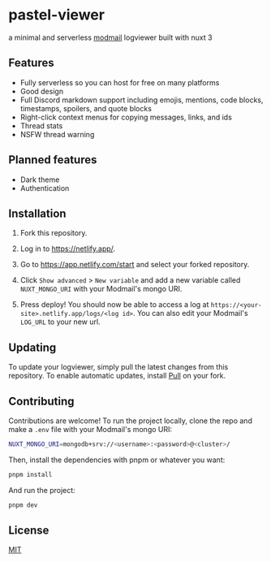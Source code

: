 # pastel-viewer

a minimal and serverless [modmail](https://github.com/modmail-dev/modmail) logviewer built with nuxt 3

## Features

- Fully serverless so you can host for free on many platforms
- Good design
- Full Discord markdown support including emojis, mentions, code blocks, timestamps, spoilers, and quote blocks
- Right-click context menus for copying messages, links, and ids
- Thread stats
- NSFW thread warning

## Planned features

- Dark theme
- Authentication

## Installation

1. Fork this repository.

2. Log in to <https://netlify.app/>.

3. Go to <https://app.netlify.com/start> and select your forked repository.

4. Click `Show advanced` > `New variable` and add a new variable called `NUXT_MONGO_URI` with your Modmail's mongo URI.

5. Press deploy! You should now be able to access a log at `https://<your-site>.netlify.app/logs/<log id>`. You can also edit your Modmail's `LOG_URL` to your new url.

## Updating

To update your logviewer, simply pull the latest changes from this repository. To enable automatic updates, install [Pull](https://github.com/apps/pull) on your fork.

## Contributing

Contributions are welcome! To run the project locally, clone the repo and make a `.env` file with your Modmail's mongo URI:

```bash
NUXT_MONGO_URI=mongodb+srv://<username>:<password>@<cluster>/
```

Then, install the dependencies with pnpm or whatever you want:

```bash
pnpm install
```

And run the project:

```bash
pnpm dev
```

## License

[MIT](https://github.com/RealCyGuy/pastel-viewer/blob/master/LICENSE)
